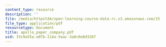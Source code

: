 ```yaml
---
content_type: resource
description: ''
file: /media/https%3A/open-learning-course-data-rc.s3.amazonaws.com/15-066j-system-optimization-and-analysis-for-manufacturing-summer-2003/33c9a55aa07b114a5eac3a8c0e8d3267_apollo_paper_company.pdf
file_type: application/pdf
resourcetype: Document
title: apollo_paper_company.pdf
uid: 33c9a55a-a07b-114a-5eac-3a8c0e8d3267
---
```

